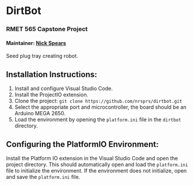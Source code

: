 # DirtBot
### RMET 565 Capstone Project

#### Maintainer: [Nick Spears](nrs3088@rit.edu) 

Seed plug tray creating robot. 


## Installation Instructions:

1. Install and configure Visual Studio Code.
2. Install the ProjectIO extension.
3. Clone the project:  `git clone https://github.com/nrsprs/dirtbot.git`
4. Select the appropriate port and microcontroller, the board should be an Arduino MEGA 2650.
5. Load the environment by opening the `platform.ini` file in the `dirtbot` directory.

## Configuring the PlatformIO Environment:
Install the Platform IO extension in the Visual Studio Code and open the project directory. This should automatically open and load the `platform.ini` file to initialize the environment. If the environment does not initialize, open and save the `platform.ini` file.
